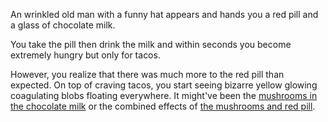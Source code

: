 An wrinkled old man with a funny hat appears and hands you a red pill and a glass of chocolate milk. 

You take the pill then drink the milk and within seconds you become extremely hungry but only for tacos.

However, you realize that there was much more to the red pill than 
expected. On top of craving tacos, you start seeing bizarre yellow glowing coagulating blobs floating everywhere. It might've been the [mushrooms in the chocolate milk](../mushroom/eat) or the combined effects of [the mushrooms and red pill](../the-truth).
